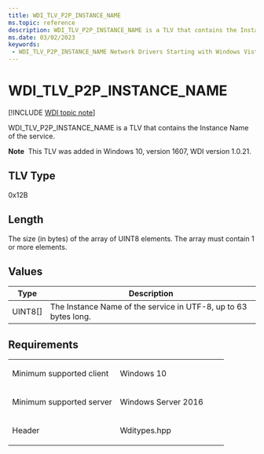 ```yaml
---
title: WDI_TLV_P2P_INSTANCE_NAME
ms.topic: reference
description: WDI_TLV_P2P_INSTANCE_NAME is a TLV that contains the Instance Name of the service.
ms.date: 03/02/2023
keywords:
 - WDI_TLV_P2P_INSTANCE_NAME Network Drivers Starting with Windows Vista
---
```


# WDI\_TLV\_P2P\_INSTANCE\_NAME

[!INCLUDE [WDI topic note](../includes/wdi-version-warning.md)]


WDI\_TLV\_P2P\_INSTANCE\_NAME is a TLV that contains the Instance Name of the service.

**Note**  This TLV was added in Windows 10, version 1607, WDI version 1.0.21.

 

## TLV Type


0x12B

## Length


The size (in bytes) of the array of UINT8 elements. The array must contain 1 or more elements.

## Values


| Type      | Description                                                     |
|-----------|-----------------------------------------------------------------|
| UINT8\[\] | The Instance Name of the service in UTF-8, up to 63 bytes long. |

 

## Requirements

<table>
<colgroup>
<col width="50%" />
<col width="50%" />
</colgroup>
<tbody>
<tr class="odd">
<td><p>Minimum supported client</p></td>
<td><p>Windows 10</p></td>
</tr>
<tr class="even">
<td><p>Minimum supported server</p></td>
<td><p>Windows Server 2016</p></td>
</tr>
<tr class="odd">
<td><p>Header</p></td>
<td>Wditypes.hpp</td>
</tr>
</tbody>
</table>

 

 




